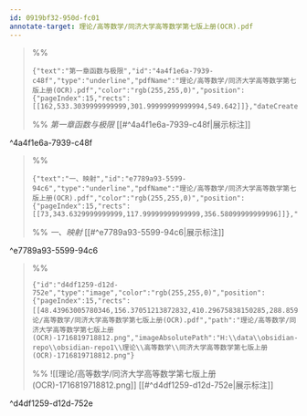 ```yaml
---
id: 0919bf32-950d-fc01
annotate-target: 理论/高等数学/同济大学高等数学第七版上册(OCR).pdf
---
```


>%%
>```annotate-json
>{"text":"第一章函数与极限","id":"4a4f1e6a-7939-c48f","type":"underline","pdfName":"理论/高等数学/同济大学高等数学第七版上册(OCR).pdf","color":"rgb(255,255,0)","position":{"pageIndex":15,"rects":[[162,533.3039999999999,301.99999999999994,549.642]]},"dateCreated":1716819608145,"dateModified":1716819608145}
>```
>%%
>*第一章函数与极限*
>[[#^4a4f1e6a-7939-c48f|展示标注]]
>
^4a4f1e6a-7939-c48f

>%%
>```annotate-json
>{"text":"一、映射","id":"e7789a93-5599-94c6","type":"underline","pdfName":"理论/高等数学/同济大学高等数学第七版上册(OCR).pdf","color":"rgb(255,255,0)","position":{"pageIndex":15,"rects":[[73,343.6329999999999,117.99999999999999,356.58099999999996]]},"dateCreated":1716819651387,"dateModified":1716819651387}
>```
>%%
>*一、映射*
>[[#^e7789a93-5599-94c6|展示标注]]
>
^e7789a93-5599-94c6

>%%
>```annotate-json
>{"id":"d4df1259-d12d-752e","type":"image","color":"rgb(255,255,0)","position":{"pageIndex":15,"rects":[[48.43963005780346,156.37051213872832,410.29675838150285,288.8594462427746]]},"dateCreated":1716819718811,"dateModified":1716819718811,"pdfName":"理论/高等数学/同济大学高等数学第七版上册(OCR).pdf","path":"理论/高等数学/同济大学高等数学第七版上册(OCR)-1716819718812.png","imageAbsolutePath":"H:\\data\\obsidian-repo\\obsidian-repo1\\理论\\高等数学\\同济大学高等数学第七版上册(OCR)-1716819718812.png"}
>```
>%%
>![[理论/高等数学/同济大学高等数学第七版上册(OCR)-1716819718812.png]]
>[[#^d4df1259-d12d-752e|展示标注]]
>
^d4df1259-d12d-752e

